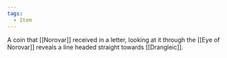 ```yaml
---
tags:
  - Item
---
```

A coin that [[Norovar]] received in a letter, looking at it through the [[Eye of Norovar]] reveals a line headed straight towards [[Drangleic]].
